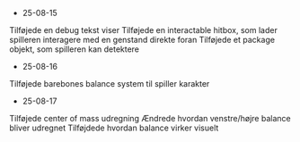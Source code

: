 - 25-08-15

Tilføjede en debug tekst viser
Tilføjede en interactable hitbox, som lader spilleren interagere med en genstand direkte foran
Tilføjede et package objekt, som spilleren kan detektere

- 25-08-16

Tilføjede barebones balance system til spiller karakter

- 25-08-17

Tilføjede center of mass udregning
Ændrede hvordan venstre/højre balance bliver udregnet
Tilføjdede hvordan balance virker visuelt

